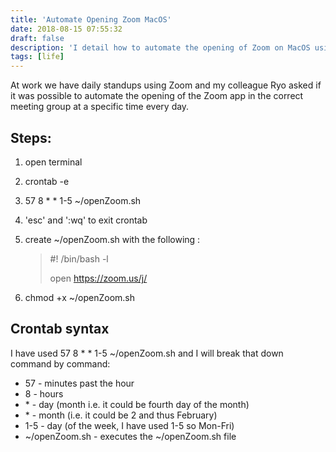 ```yaml
---
title: 'Automate Opening Zoom MacOS'
date: 2018-08-15 07:55:32
draft: false
description: 'I detail how to automate the opening of Zoom on MacOS using crontab.'
tags: [life]
---
```


At work we have daily standups using Zoom and my colleague Ryo asked if it was possible to automate the opening of the Zoom app in the correct meeting group at a specific time every day. 

Steps:
------

1.  open terminal
2.  crontab -e
3.  57 8 \* \* 1-5 ~/openZoom.sh  
    
4.  'esc' and ':wq' to exit crontab
5.  create ~/openZoom.sh with the following :  
    
    > #! /bin/bash -l
    > 
    > open https://zoom.us/j/<meeting-id>
    
6.  chmod +x ~/openZoom.sh

Crontab syntax
--------------

I have used 57 8 \* \* 1-5 ~/openZoom.sh and I will break that down command by command: 

*   57 - minutes past the hour
*   8 - hours 
*   \* - day (month i.e. it could be fourth day of the month)
*   \* - month (i.e. it could be 2 and thus February)
*   1-5 - day (of the week, I have used 1-5 so Mon-Fri)
*   ~/openZoom.sh - executes the ~/openZoom.sh file